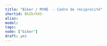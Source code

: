 ```yaml
---
title: "Biker / MYNE  - Cadre de réciprocité"
shortid: BkZkrhXS-
alias:
model:
tags:
node: ["biker"]
draft: yes
---
```

